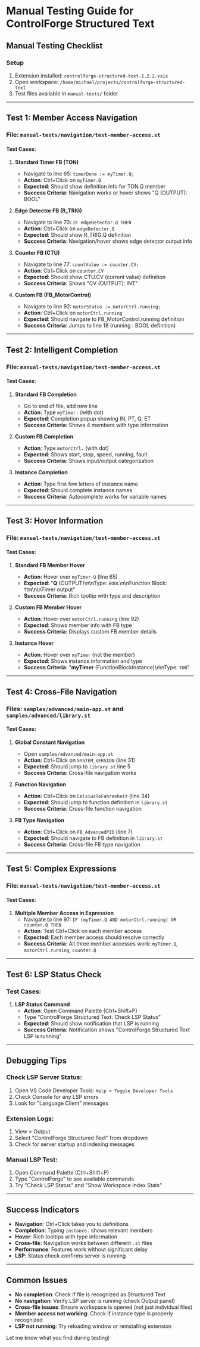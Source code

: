 # Manual Testing Guide for ControlForge Structured Text

## Manual Testing Checklist

### Setup
1. Extension installed: `controlforge-structured-text-1.2.2.vsix`
2. Open workspace: `/home/michael/projects/controlforge-structured-text`
3. Test files available in `manual-tests/` folder

---

## Test 1: Member Access Navigation

### File: `manual-tests/navigation/test-member-access.st`

#### Test Cases:

1. **Standard Timer FB (TON)**
   - Navigate to line 65: `timerDone := myTimer.Q;`
   - **Action**: Ctrl+Click on `myTimer.Q`
   - **Expected**: Should show definition info for TON.Q member
   - **Success Criteria**: Navigation works or hover shows "Q (OUTPUT): BOOL"

2. **Edge Detector FB (R_TRIG)**
   - Navigate to line 70: `IF edgeDetector.Q THEN`
   - **Action**: Ctrl+Click on `edgeDetector.Q`
   - **Expected**: Should show R_TRIG.Q definition
   - **Success Criteria**: Navigation/hover shows edge detector output info

3. **Counter FB (CTU)**
   - Navigate to line 77: `countValue := counter.CV;`
   - **Action**: Ctrl+Click on `counter.CV`
   - **Expected**: Should show CTU.CV (current value) definition
   - **Success Criteria**: Shows "CV (OUTPUT): INT"

4. **Custom FB (FB_MotorControl)**
   - Navigate to line 92: `motorStatus := motorCtrl.running;`
   - **Action**: Ctrl+Click on `motorCtrl.running`
   - **Expected**: Should navigate to FB_MotorControl.running definition
   - **Success Criteria**: Jumps to line 18 (running : BOOL definition)

---

## Test 2: Intelligent Completion

### File: `manual-tests/navigation/test-member-access.st`

#### Test Cases:

1. **Standard FB Completion**
   - Go to end of file, add new line
   - **Action**: Type `myTimer.` (with dot)
   - **Expected**: Completion popup showing IN, PT, Q, ET
   - **Success Criteria**: Shows 4 members with type information

2. **Custom FB Completion**
   - **Action**: Type `motorCtrl.` (with dot)
   - **Expected**: Shows start, stop, speed, running, fault
   - **Success Criteria**: Shows input/output categorization

3. **Instance Completion**
   - **Action**: Type first few letters of instance name
   - **Expected**: Should complete instance names
   - **Success Criteria**: Autocomplete works for variable names

---

## Test 3: Hover Information

### File: `manual-tests/navigation/test-member-access.st`

#### Test Cases:

1. **Standard FB Member Hover**
   - **Action**: Hover over `myTimer.Q` (line 65)
   - **Expected**: "**Q** (OUTPUT)\n\nType: `BOOL`\n\nFunction Block: `TON`\n\nTimer output"
   - **Success Criteria**: Rich tooltip with type and description

2. **Custom FB Member Hover**
   - **Action**: Hover over `motorCtrl.running` (line 92)
   - **Expected**: Shows member info with FB type
   - **Success Criteria**: Displays custom FB member details

3. **Instance Hover**
   - **Action**: Hover over `myTimer` (not the member)
   - **Expected**: Shows instance information and type
   - **Success Criteria**: "**myTimer** (FunctionBlockInstance)\n\nType: `TON`"

---

## Test 4: Cross-File Navigation

### Files: `samples/advanced/main-app.st` and `samples/advanced/library.st`

#### Test Cases:

1. **Global Constant Navigation**
   - Open `samples/advanced/main-app.st`
   - **Action**: Ctrl+Click on `SYSTEM_VERSION` (line 31)
   - **Expected**: Should jump to `library.st` line 5
   - **Success Criteria**: Cross-file navigation works

2. **Function Navigation**
   - **Action**: Ctrl+Click on `CelsiusToFahrenheit` (line 34)
   - **Expected**: Should jump to function definition in `library.st`
   - **Success Criteria**: Cross-file function navigation

3. **FB Type Navigation**
   - **Action**: Ctrl+Click on `FB_AdvancedPID` (line 7)
   - **Expected**: Should navigate to FB definition in `library.st`
   - **Success Criteria**: Cross-file FB type navigation

---

## Test 5: Complex Expressions

### File: `manual-tests/navigation/test-member-access.st`

#### Test Cases:

1. **Multiple Member Access in Expression**
   - Navigate to line 97: `IF (myTimer.Q AND motorCtrl.running) OR counter.Q THEN`
   - **Action**: Test Ctrl+Click on each member access
   - **Expected**: Each member access should resolve correctly
   - **Success Criteria**: All three member accesses work: `myTimer.Q`, `motorCtrl.running`, `counter.Q`

---

## Test 6: LSP Status Check

### Test Cases:

1. **LSP Status Command**
   - **Action**: Open Command Palette (Ctrl+Shift+P)
   - Type "ControlForge Structured Text: Check LSP Status"
   - **Expected**: Should show notification that LSP is running
   - **Success Criteria**: Notification shows "ControlForge Structured Text LSP is running"

---

## Debugging Tips

### Check LSP Server Status:
1. Open VS Code Developer Tools: `Help > Toggle Developer Tools`
2. Check Console for any LSP errors
3. Look for "Language Client" messages

### Extension Logs:
1. View > Output
2. Select "ControlForge Structured Text" from dropdown
3. Check for server startup and indexing messages

### Manual LSP Test:
1. Open Command Palette (Ctrl+Shift+P)
2. Type "ControlForge" to see available commands
3. Try "Check LSP Status" and "Show Workspace Index Stats"

---

## Success Indicators

- **Navigation**: Ctrl+Click takes you to definitions
- **Completion**: Typing `instance.` shows relevant members
- **Hover**: Rich tooltips with type information
- **Cross-file**: Navigation works between different `.st` files
- **Performance**: Features work without significant delay
- **LSP**: Status check confirms server is running

---

## Common Issues

- **No completion**: Check if file is recognized as Structured Text
- **No navigation**: Verify LSP server is running (check Output panel)
- **Cross-file issues**: Ensure workspace is opened (not just individual files)
- **Member access not working**: Check if instance type is properly recognized
- **LSP not running**: Try reloading window or reinstalling extension

Let me know what you find during testing!
